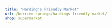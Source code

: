 ```yaml
---
title: "Harding's Friendly Market"
url: /berrien-springs/hardings-friendly-market/
shop: supermarket
---
```

